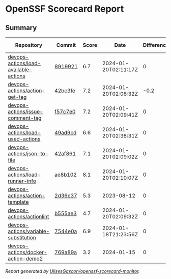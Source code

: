 # OpenSSF Scorecard Report

## Summary

| Repository | Commit | Score | Date | Difference | Report Link | StepSecurity Link |
| -- | -- | -- | -- | -- | -- | -- |
| [devops-actions/load-available-actions](https://github.com/devops-actions/load-available-actions) | [8919921](https://github.com/devops-actions/load-available-actions/commit/8919921728e3bf10782a9541b9f06600f78a557b) | 6.7 | 2024-01-20T02:11:17Z | 0 | [Full Report](https://deps.dev/project/github/devops-actions%2Fload-available-actions) | [Fix it](http://app.stepsecurity.io/securerepo?repo=devops-actions/load-available-actions) |
| [devops-actions/action-get-tag](https://github.com/devops-actions/action-get-tag) | [42bc3fe](https://github.com/devops-actions/action-get-tag/commit/42bc3fee93b72f952a03786946dcad17fe092612) | 7.2 | 2024-01-20T02:06:32Z | -0.2 | [Full Report](https://deps.dev/project/github/devops-actions%2Faction-get-tag) | [Fix it](http://app.stepsecurity.io/securerepo?repo=devops-actions/action-get-tag) |
| [devops-actions/issue-comment-tag](https://github.com/devops-actions/issue-comment-tag) | [f57c7e0](https://github.com/devops-actions/issue-comment-tag/commit/f57c7e02c5ded0fbbf9720f324c83af921185742) | 7.2 | 2024-01-20T02:09:41Z | 0 | [Full Report](https://deps.dev/project/github/devops-actions%2Fissue-comment-tag) | [Fix it](http://app.stepsecurity.io/securerepo?repo=devops-actions/issue-comment-tag) |
| [devops-actions/load-used-actions](https://github.com/devops-actions/load-used-actions) | [49ad9cd](https://github.com/devops-actions/load-used-actions/commit/49ad9cd702dec23ee747f38d5381a3faaca287b0) | 6.6 | 2024-01-20T02:38:31Z | 0 | [Full Report](https://deps.dev/project/github/devops-actions%2Fload-used-actions) | [Fix it](http://app.stepsecurity.io/securerepo?repo=devops-actions/load-used-actions) |
| [devops-actions/json-to-file](https://github.com/devops-actions/json-to-file) | [42af861](https://github.com/devops-actions/json-to-file/commit/42af8610e3b413a8455efd43149798be0307b344) | 7.1 | 2024-01-20T02:09:02Z | 0 | [Full Report](https://deps.dev/project/github/devops-actions%2Fjson-to-file) | [Fix it](http://app.stepsecurity.io/securerepo?repo=devops-actions/json-to-file) |
| [devops-actions/load-runner-info](https://github.com/devops-actions/load-runner-info) | [ae8b102](https://github.com/devops-actions/load-runner-info/commit/ae8b10272b7e93e77376d71515d214387e3d748b) | 8.1 | 2024-01-20T02:10:07Z | 0 | [Full Report](https://deps.dev/project/github/devops-actions%2Fload-runner-info) | [Fix it](http://app.stepsecurity.io/securerepo?repo=devops-actions/load-runner-info) |
| [devops-actions/action-template](https://github.com/devops-actions/action-template) | [2d36c37](https://github.com/devops-actions/action-template/commit/2d36c375d37dfe4b9bd08bacb5bae3728b201d2f) | 5.3 | 2023-08-12 | 0 | [Full Report](https://deps.dev/project/github/devops-actions%2Faction-template) | [Fix it](http://app.stepsecurity.io/securerepo?repo=devops-actions/action-template) |
| [devops-actions/actionlint](https://github.com/devops-actions/actionlint) | [b555ae3](https://github.com/devops-actions/actionlint/commit/b555ae3ad0fc38e3e8a0f8201125dcae847167eb) | 4.7 | 2024-01-20T02:09:32Z | 0 | [Full Report](https://deps.dev/project/github/devops-actions%2Factionlint) | [Fix it](http://app.stepsecurity.io/securerepo?repo=devops-actions/actionlint) |
| [devops-actions/variable-substitution](https://github.com/devops-actions/variable-substitution) | [7544e0a](https://github.com/devops-actions/variable-substitution/commit/7544e0a5ce4d8a1cc571a136a73bb0e0db831520) | 6.9 | 2024-01-18T21:23:56Z | 0 | [Full Report](https://deps.dev/project/github/devops-actions%2Fvariable-substitution) | [Fix it](http://app.stepsecurity.io/securerepo?repo=devops-actions/variable-substitution) |
| [devops-actions/docker-action-demo2](https://github.com/devops-actions/docker-action-demo2) | [769a89a](https://github.com/devops-actions/docker-action-demo2/commit/769a89a797cab9d4e9970ab2577d577f35f57656) | 3.2 | 2024-01-15 | 0 | [Full Report](https://deps.dev/project/github/devops-actions%2Fdocker-action-demo2) | [Fix it](http://app.stepsecurity.io/securerepo?repo=devops-actions/docker-action-demo2) |

_Report generated by [UlisesGascon/openssf-scorecard-monitor](https://github.com/UlisesGascon/openssf-scorecard-monitor)._